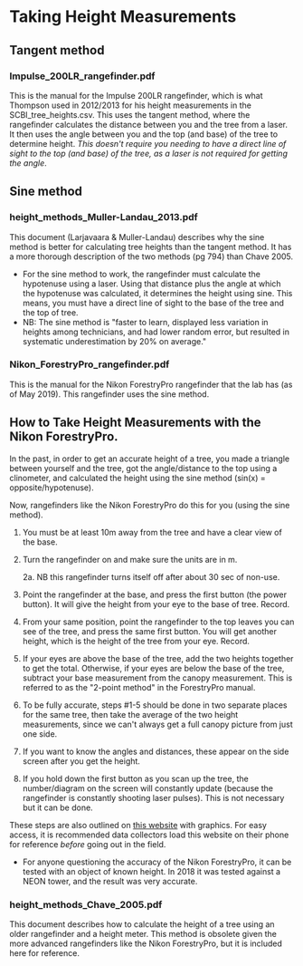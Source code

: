 # Taking Height Measurements

## Tangent method

### Impulse_200LR_rangefinder.pdf
This is the manual for the Impulse 200LR rangefinder, which is what Thompson used in 2012/2013 for his height measurements in the SCBI_tree_heights.csv. This uses the tangent method, where the rangefinder calculates the distance between you and the tree from a laser. It then uses the angle between you and the top (and base) of the tree to determine height. *This doesn't require you needing to have a direct line of sight to the top (and base) of the tree, as a laser is not required for getting the angle*.

## Sine method

### height_methods_Muller-Landau_2013.pdf
This document (Larjavaara & Muller-Landau) describes why the sine method is better for calculating tree heights than the tangent method. It has a more thorough description of the two methods (pg 794) than Chave 2005.
- For the sine method to work, the rangefinder must calculate the hypotenuse using a laser. Using that distance plus the angle at which the hypotenuse was calculated, it determines the height using sine. This means, you must have a direct line of sight to the base of the tree and the top of tree.
- NB: The sine method is "faster to learn, displayed less variation in heights among technicians, and had lower random error, but resulted in systematic underestimation by 20% on average."

### Nikon_ForestryPro_rangefinder.pdf
This is the manual for the Nikon ForestryPro rangefinder that the lab has (as of May 2019). This rangefinder uses the sine method.

## How to Take Height Measurements with the Nikon ForestryPro.
In the past, in order to get an accurate height of a tree, you made a triangle between yourself and the tree, got the angle/distance to the top using a clinometer, and calculated the height using the sine method (sin(x) = opposite/hypotenuse).

Now, rangefinders like the Nikon ForestryPro do this for you (using the sine method).
1. You must be at least 10m away from the tree and have a clear view of the base.
2. Turn the rangefinder on and make sure the units are in m.

    2a. NB this rangefinder turns itself off after about 30 sec of non-use.
3. Point the rangefinder at the base, and press the first button (the power button). It will give the height from your eye to the base of tree. Record.
4. From your same position, point the rangefinder to the top leaves you can see of the tree, and press the same first button. You will get another height, which is the height of the tree from your eye. Record.
5. If your eyes are above the base of the tree, add the two heights together to get the total. Otherwise, if your eyes are below the base of the tree, subtract your base measurement from the canopy measurement. This is referred to as the "2-point method" in the ForestryPro manual.
6. To be fully accurate, steps #1-5 should be done in two separate places for the same tree, then take the average of the two height measurements, since we can't always get a full canopy picture from just one side.
7. If you want to know the angles and distances, these appear on the side screen after you get the height.
8. If you hold down the first button as you scan up the tree, the number/diagram on the screen will constantly update (because the rangefinder is constantly shooting laser pulses). This is not necessary but it can be done.

These steps are also outlined on [this website](https://www.monumentaltrees.com/en/content/measuringheight/) with graphics. For easy access, it is recommended data collectors load this website on their phone for reference *before* going out in the field.
- For anyone questioning the accuracy of the Nikon ForestryPro, it can be tested with an object of known height. In 2018 it was tested against a NEON tower, and the result was very accurate.



### height_methods_Chave_2005.pdf
This document describes how to calculate the height of a tree using an older rangefinder and a height meter. This method is obsolete given the more advanced rangefinders like the Nikon ForestryPro, but it is included here for reference.



